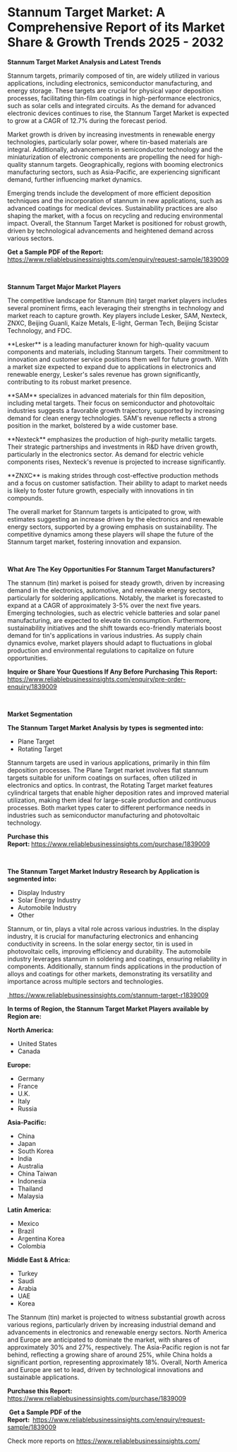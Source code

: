 <p><h1>Stannum Target Market: A Comprehensive Report of its Market Share & Growth Trends 2025 - 2032</h1></p><p><strong>Stannum Target Market Analysis and Latest Trends</strong></p>
<p><p>Stannum targets, primarily composed of tin, are widely utilized in various applications, including electronics, semiconductor manufacturing, and energy storage. These targets are crucial for physical vapor deposition processes, facilitating thin-film coatings in high-performance electronics, such as solar cells and integrated circuits. As the demand for advanced electronic devices continues to rise, the Stannum Target Market is expected to grow at a CAGR of 12.7% during the forecast period.</p><p>Market growth is driven by increasing investments in renewable energy technologies, particularly solar power, where tin-based materials are integral. Additionally, advancements in semiconductor technology and the miniaturization of electronic components are propelling the need for high-quality stannum targets. Geographically, regions with booming electronics manufacturing sectors, such as Asia-Pacific, are experiencing significant demand, further influencing market dynamics.</p><p>Emerging trends include the development of more efficient deposition techniques and the incorporation of stannum in new applications, such as advanced coatings for medical devices. Sustainability practices are also shaping the market, with a focus on recycling and reducing environmental impact. Overall, the Stannum Target Market is positioned for robust growth, driven by technological advancements and heightened demand across various sectors.</p></p>
<p><strong>Get a Sample PDF of the Report:&nbsp;</strong> <a href="https://www.reliablebusinessinsights.com/enquiry/request-sample/1839009?utm_campaign=1877&utm_medium=2&utm_source=Github&utm_content=ia&utm_term=03022025&utm_id=stannum-target">https://www.reliablebusinessinsights.com/enquiry/request-sample/1839009</a></p>
<p>&nbsp;</p>
<p><strong>Stannum Target Major Market Players</strong></p>
<p><p>The competitive landscape for Stannum (tin) target market players includes several prominent firms, each leveraging their strengths in technology and market reach to capture growth. Key players include Lesker, SAM, Nexteck, ZNXC, Beijing Guanli, Kaize Metals, E-light, German Tech, Beijing Scistar Technology, and FDC.</p><p>**Lesker** is a leading manufacturer known for high-quality vacuum components and materials, including Stannum targets. Their commitment to innovation and customer service positions them well for future growth. With a market size expected to expand due to applications in electronics and renewable energy, Lesker's sales revenue has grown significantly, contributing to its robust market presence.</p><p>**SAM** specializes in advanced materials for thin film deposition, including metal targets. Their focus on semiconductor and photovoltaic industries suggests a favorable growth trajectory, supported by increasing demand for clean energy technologies. SAM's revenue reflects a strong position in the market, bolstered by a wide customer base.</p><p>**Nexteck** emphasizes the production of high-purity metallic targets. Their strategic partnerships and investments in R&D have driven growth, particularly in the electronics sector. As demand for electric vehicle components rises, Nexteck's revenue is projected to increase significantly.</p><p>**ZNXC** is making strides through cost-effective production methods and a focus on customer satisfaction. Their ability to adapt to market needs is likely to foster future growth, especially with innovations in tin compounds.</p><p>The overall market for Stannum targets is anticipated to grow, with estimates suggesting an increase driven by the electronics and renewable energy sectors, supported by a growing emphasis on sustainability. The competitive dynamics among these players will shape the future of the Stannum target market, fostering innovation and expansion.</p></p>
<p>&nbsp;</p>
<p><strong>What Are The Key Opportunities For Stannum Target Manufacturers?</strong></p>
<p><p>The stannum (tin) market is poised for steady growth, driven by increasing demand in the electronics, automotive, and renewable energy sectors, particularly for soldering applications. Notably, the market is forecasted to expand at a CAGR of approximately 3-5% over the next five years. Emerging technologies, such as electric vehicle batteries and solar panel manufacturing, are expected to elevate tin consumption. Furthermore, sustainability initiatives and the shift towards eco-friendly materials boost demand for tin's applications in various industries. As supply chain dynamics evolve, market players should adapt to fluctuations in global production and environmental regulations to capitalize on future opportunities.</p></p>
<p><strong>Inquire or Share Your Questions If Any Before Purchasing This Report:</strong> <a href="https://www.reliablebusinessinsights.com/enquiry/pre-order-enquiry/1839009?utm_campaign=1877&utm_medium=2&utm_source=Github&utm_content=ia&utm_term=03022025&utm_id=stannum-target">https://www.reliablebusinessinsights.com/enquiry/pre-order-enquiry/1839009</a></p>
<p>&nbsp;</p>
<p><strong>Market Segmentation</strong></p>
<p><strong>The Stannum Target Market Analysis by types is segmented into:</strong></p>
<p><ul><li>Plane Target</li><li>Rotating Target</li></ul></p>
<p><p>Stannum targets are used in various applications, primarily in thin film deposition processes. The Plane Target market involves flat stannum targets suitable for uniform coatings on surfaces, often utilized in electronics and optics. In contrast, the Rotating Target market features cylindrical targets that enable higher deposition rates and improved material utilization, making them ideal for large-scale production and continuous processes. Both market types cater to different performance needs in industries such as semiconductor manufacturing and photovoltaic technology.</p></p>
<p><strong>Purchase this Report:&nbsp;</strong><a href="https://www.reliablebusinessinsights.com/purchase/1839009?utm_campaign=1877&utm_medium=2&utm_source=Github&utm_content=ia&utm_term=03022025&utm_id=stannum-target">https://www.reliablebusinessinsights.com/purchase/1839009</a></p>
<p>&nbsp;</p>
<p><strong>The Stannum Target Market Industry Research by Application is segmented into:</strong></p>
<p><ul><li>Display Industry</li><li>Solar Energy Industry</li><li>Automobile Industry</li><li>Other</li></ul></p>
<p><p>Stannum, or tin, plays a vital role across various industries. In the display industry, it is crucial for manufacturing electronics and enhancing conductivity in screens. In the solar energy sector, tin is used in photovoltaic cells, improving efficiency and durability. The automobile industry leverages stannum in soldering and coatings, ensuring reliability in components. Additionally, stannum finds applications in the production of alloys and coatings for other markets, demonstrating its versatility and importance across multiple sectors and technologies.</p></p>
<p><a href="https://www.reliablebusinessinsights.com/stannum-target-r1839009?utm_campaign=1877&utm_medium=2&utm_source=Github&utm_content=ia&utm_term=03022025&utm_id=stannum-target">&nbsp;https://www.reliablebusinessinsights.com/stannum-target-r1839009</a></p>
<p><strong>In terms of Region, the Stannum Target Market Players available by Region are:</strong></p>
<p>
    <p> <strong> North America: </strong>
        <ul>
            <li>United States</li>
            <li>Canada</li>
        </ul>
        </p> 
    <p> <strong> Europe: </strong>
        <ul>
            <li>Germany</li>
            <li>France</li>
            <li>U.K.</li>
            <li>Italy</li>
            <li>Russia</li>
        </ul>
        </p> 
    <p> <strong> Asia-Pacific: </strong>
        <ul>
            <li>China</li>
            <li>Japan</li>
            <li>South Korea</li>
            <li>India</li>
            <li>Australia</li>
            <li>China Taiwan</li>
            <li>Indonesia</li>
            <li>Thailand</li>
            <li>Malaysia</li>
        </ul>
        </p> 
    <p> <strong> Latin America: </strong>
        <ul>
            <li>Mexico</li>
            <li>Brazil</li>
            <li>Argentina Korea</li>
            <li>Colombia</li>
        </ul>
        </p> 
    <p> <strong> Middle East & Africa: </strong>
        <ul>
            <li>Turkey</li>
            <li>Saudi</li>
            <li>Arabia</li>
            <li>UAE</li>
            <li>Korea</li>
        </ul>
    </p>
    </p>
<p><p>The Stannum (tin) market is projected to witness substantial growth across various regions, particularly driven by increasing industrial demand and advancements in electronics and renewable energy sectors. North America and Europe are anticipated to dominate the market, with shares of approximately 30% and 27%, respectively. The Asia-Pacific region is not far behind, reflecting a growing share of around 25%, while China holds a significant portion, representing approximately 18%. Overall, North America and Europe are set to lead, driven by technological innovations and sustainable applications.</p></p>
<p><strong>Purchase this Report: </strong><a href="https://www.reliablebusinessinsights.com/purchase/1839009?utm_campaign=1877&utm_medium=2&utm_source=Github&utm_content=ia&utm_term=03022025&utm_id=stannum-target">https://www.reliablebusinessinsights.com/purchase/1839009</a></p>
<p>&nbsp;<strong>Get a Sample PDF of the Report:&nbsp;&nbsp;</strong><a href="https://www.reliablebusinessinsights.com/enquiry/request-sample/1839009?utm_campaign=1877&utm_medium=2&utm_source=Github&utm_content=ia&utm_term=03022025&utm_id=stannum-target">https://www.reliablebusinessinsights.com/enquiry/request-sample/1839009</a></p>
<p><strong></strong></p>
<p>Check more reports on <a href="https://www.reliablebusinessinsights.com/?utm_campaign=1877&utm_medium=2&utm_source=Github&utm_content=ia&utm_term=03022025&utm_id=stannum-target">https://www.reliablebusinessinsights.com/</a></p>